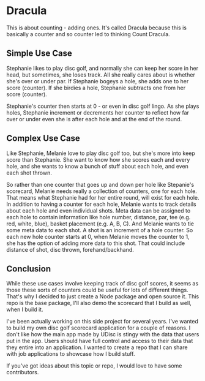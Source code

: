 # Dracula
This is about counting - adding ones. It's called Dracula because this is basically a counter and so counter led to thinking Count Dracula.

## Simple Use Case

Stephanie likes to play disc golf, and normally she can keep her score in her head, but sometimes, she loses track. All she really cares about is whether she's over or under par. If Stephanie bogeys a hole, she adds one to her score (counter). If she birdies a hole, Stephanie subtracts one from her score (counter). 

Stephanie's counter then starts at 0 - or even in disc golf lingo. As she plays holes, Stephanie increment or decrements her counter to reflect how far over or under even she is after each hole and at the end of the round.

## Complex Use Case

Like Stephanie, Melanie love to play disc golf too, but she's more into keep score than Stephanie. She want to know how she scores each and every hole, and she wants to know a bunch of stuff about each hole, and even each shot thrown. 

So rather than one counter that goes up and down per hole like Stepanie's scorecard, Melanie needs really a collection of counters, one for each hole. That means what Stephanie had for her entire round, will exist for each hole. In addition to having a counter for each hole, Melanie wants to track details about each hole and even individual shots. Meta data can be assigned to each hole to contain information like hole number, distance, par, tee (e.g. red, white, blue), basket placement (e.g. A, B, C). And Melanie wants to tie some meta data to each shot. A shot is an increment of a hole counter. So each new hole counter starts at 0, when Melanie moves the counter to 1, she has the option of adding more data to this shot. That could include distance of shot, disc thrown, forehand/backhand.

## Conclusion
While these use cases involve keeping track of disc golf scores, it seems as those these sorts of counters could be useful for lots of different things. That's why I decided to just create a Node package and open source it. This repo is the base package, I'll also demo the scorecard that I build as well, when I build it. 

I've been actually working on this side project for several years. I've wanted to build my own disc golf scorecard application for a couple of reasons. I don't like how the main app made by UDisc is stingy with the data that users put in the app. Users should have full control and access to their data that they entire into an application. I wanted to create a repo that I can share with job applications to showcase how I build stuff. 

If you've got ideas about this topic or repo, I would love to have some contributors. 
